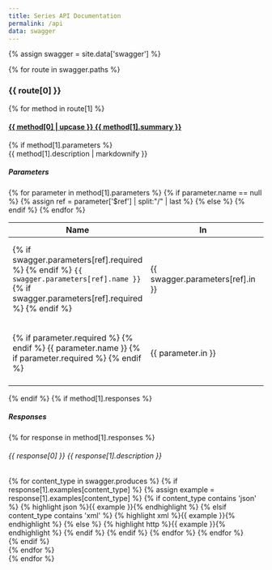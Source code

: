 ```yaml
---
title: Series API Documentation
permalink: /api
data: swagger
---
```


{% assign swagger = site.data['swagger'] %}

{% for route in swagger.paths %}
<div class="swagger-paths">
  <h3 class="swagger-path">{{ route[0] }}</h3>
  {% for method in route[1] %}
  <div class="swagger-method swagger-method-{{ method[0] }}">
    <h4 class="swagger-method-title">
      <a href="#" class="swagger-method-link">
        <span class="swagger-method-name">{{ method[0] | upcase }}</span>
        {{ method[1].summary }}
      </a>
    </h4>
    <div class="swagger-method-details">
      {% if method[1].parameters %}
      <div class="swagger-method-description">
        {{ method[1].description | markdownify }}
      </div>
      <div class="swagger-parameters">
        <h5>Parameters</h5>
        <table class="table">
          <thead>
            <tr>
              <th>Name</th>
              <th>In</th>
              <th>Description</th>
              <th>Type</th>
            </tr>
          </thead>
          <tbody>
            {% for parameter in method[1].parameters %}
             {% if parameter.name == null %}
              {% assign ref = parameter['$ref'] | split:"/" | last %}
              <tr>
               <td>
                 {% if swagger.parameters[ref].required %}
                 <span class="swagger-parameter-required">
                 {% endif %}
                 <code>{{ swagger.parameters[ref].name }}</code>
                 {% if swagger.parameters[ref].required %}
                 </span>
                 {% endif %}
               </td>
               <td>{{ swagger.parameters[ref].in }}</td>
               <td>{{ swagger.parameters[ref].description | markdownify }}</td>
               <td>
                 {% if swagger.parameters[ref].type %}
                 {{ swagger.parameters[ref].type | capitalize }}
                 {% if swagger.parameters[ref].items %}
                 of {{ swagger.parameters[ref].items.type | capitalize }}
                 {% endif %}
                 {% else %}
                 String
                 {% endif %}
               </td>
              </tr>
              {% else %}
              <tr>
                <td>
                  {% if parameter.required %}
                  <span class="swagger-parameter-required">
                  {% endif %}
                  {{ parameter.name }}
                  {% if parameter.required %}
                  </span>
                  {% endif %}
                </td>
                <td>{{ parameter.in }}</td>
                <td>{{ parameter.description }}</td>
                <td>
                  {% if parameter.type %}
                  {{ parameter.type | capitalize }}
                  {% if parameter.items %}
                  of {{ parameter.items.type | capitalize }}
                  {% endif %}
                  {% else %}
                  String
                  {% endif %}
                </td>
              </tr>
             {% endif %}
            {% endfor %}
          </tbody>
        </table>
      </div>
      {% endif %}
      {% if method[1].responses %}
      <div class="swagger-response">
        <h5>Responses</h5>
        {% for response in method[1].responses %}
        <h6>
          <span class="swagger-response-code">{{ response[0] }}</span>
          {{ response[1].description }}
        </h6>
        {% for content_type in swagger.produces %}
          {% if response[1].examples[content_type] %}
            {% assign example = response[1].examples[content_type] %}
            {% if content_type contains 'json' %}
              {% highlight json %}{{ example }}{% endhighlight %}
            {% elsif content_type contains 'xml' %}
              {% highlight xml %}{{ example }}{% endhighlight %}
            {% else %}
              {% highlight http %}{{ example }}{% endhighlight %}
            {% endif %}
          {% endif %}
        {% endfor %}
        {% endfor %}
      </div>
      {% endif %}
    </div>
  </div>
  {% endfor %}
  
</div>
{% endfor %}
